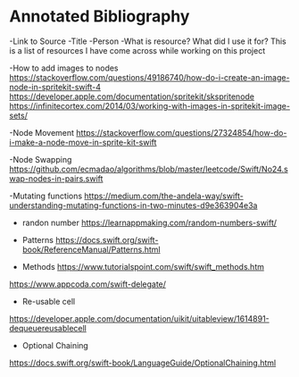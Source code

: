 # Annotated Bibliography
-Link to Source
-Title
-Person
-What is resource? What did I use it for?
This is a list of resources I have come across while working on this project


-How to add images to nodes
https://stackoverflow.com/questions/49186740/how-do-i-create-an-image-node-in-spritekit-swift-4
https://developer.apple.com/documentation/spritekit/skspritenode
https://infinitecortex.com/2014/03/working-with-images-in-spritekit-image-sets/


-Node Movement
https://stackoverflow.com/questions/27324854/how-do-i-make-a-node-move-in-sprite-kit-swift

-Node Swapping
https://github.com/ecmadao/algorithms/blob/master/leetcode/Swift/No24.swap-nodes-in-pairs.swift


-Mutating functions
https://medium.com/the-andela-way/swift-understanding-mutating-functions-in-two-minutes-d9e363904e3a


- randon number
https://learnappmaking.com/random-numbers-swift/


- Patterns
https://docs.swift.org/swift-book/ReferenceManual/Patterns.html


- Methods
https://www.tutorialspoint.com/swift/swift_methods.htm

https://www.appcoda.com/swift-delegate/


- Re-usable cell

https://developer.apple.com/documentation/uikit/uitableview/1614891-dequeuereusablecell

- Optional Chaining

https://docs.swift.org/swift-book/LanguageGuide/OptionalChaining.html
